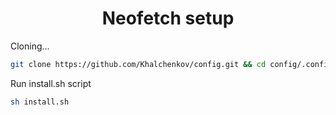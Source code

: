 <h1 align="center">Neofetch setup</h1>

Cloning...
  
```bash
git clone https://github.com/Khalchenkov/config.git && cd config/.config/neofetch/
```
Run install.sh script

```bash
sh install.sh
```
